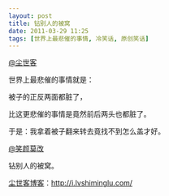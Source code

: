 ```yaml
---
layout: post
title: 钻别人的被窝
date: 2011-03-29 11:25
tags: [世界上最悲催的事情, 冷笑话, 原创笑话]
---
```

<a href="http://fanfou.com/fatalist" target="_blank">@尘世客</a>

世界上最悲催的事情就是：

被子的正反两面都脏了，

比这更悲催的事情是竟然前后两头也都脏了。

于是：我拿着被子翻来转去竟找不到怎么盖才好。

<a href="http://fanfou.com/%E6%89%8B%E6%9C%89%E4%BA%9B%E5%87%89" target="_blank">@笑颜莫改</a>

钻别人的被窝。

<a href="http://i.lvshiminglu.com/">尘世客博客</a>：<a href="http://i.lvshiminglu.com/">http://i.lvshiminglu.com/</a>

